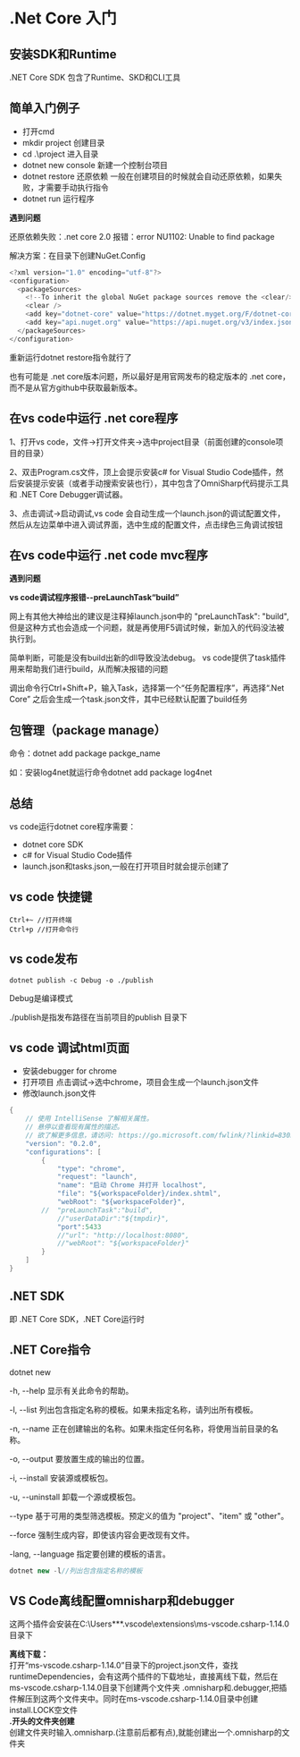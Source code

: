 # .Net Core 入门
## 安装SDK和Runtime
.NET Core SDK 包含了Runtime、SKD和CLI工具
## 简单入门例子
* 打开cmd
* mkdir project 创建目录
* cd .\project 进入目录
* dotnet new console 新建一个控制台项目
* dotnet restore 还原依赖 一般在创建项目的时候就会自动还原依赖，如果失败，才需要手动执行指令
* dotnet run 运行程序

**遇到问题**

还原依赖失败：.net core 2.0 报错：error NU1102: Unable to find package 

解决方案：在目录下创建NuGet.Config
```c#
<?xml version="1.0" encoding="utf-8"?>
<configuration>
  <packageSources>
    <!--To inherit the global NuGet package sources remove the <clear/> line below -->
    <clear />
    <add key="dotnet-core" value="https://dotnet.myget.org/F/dotnet-core/api/v3/index.json" />
    <add key="api.nuget.org" value="https://api.nuget.org/v3/index.json" />
  </packageSources>
</configuration>
```
重新运行dotnet restore指令就行了

也有可能是 .net core版本问题，所以最好是用官网发布的稳定版本的 .net core，而不是从官方github中获取最新版本。

## 在vs code中运行 .net core程序
1、打开vs code，文件->打开文件夹->选中project目录（前面创建的console项目的目录）

2、双击Program.cs文件，顶上会提示安装c# for Visual Studio Code插件，然后安装提示安装（或者手动搜索安装也行），其中包含了OmniSharp代码提示工具和 .NET Core Debugger调试器。

3、点击调试->启动调试,vs code 会自动生成一个launch.json的调试配置文件，然后从左边菜单中进入调试界面，选中生成的配置文件，点击绿色三角调试按钮

## 在vs code中运行 .net code mvc程序

**遇到问题**

**vs code调试程序报错--preLaunchTask“build”**

网上有其他大神给出的建议是注释掉launch.json中的
"preLaunchTask": "build",
但是这种方式也会造成一个问题，就是再使用F5调试时候，新加入的代码没法被执行到。

简单判断，可能是没有build出新的dll导致没法debug。
vs code提供了task插件用来帮助我们进行build，从而解决报错的问题

调出命令行Ctrl+Shift+P，输入Task，选择第一个“任务配置程序”，再选择“.Net Core”
之后会生成一个task.json文件，其中已经默认配置了build任务

## 包管理（package manage）
命令：dotnet add package packge_name

如：安装log4net就运行命令dotnet add package log4net

## 总结
vs code运行dotnet core程序需要：
* dotnet core SDK
* c# for Visual Studio Code插件
* launch.json和tasks.json,一般在打开项目时就会提示创建了

## vs code 快捷键

    Ctrl+~ //打开终端
    Ctrl+p //打开命令行


## vs code发布

    dotnet publish -c Debug -o ./publish

Debug是编译模式

./publish是指发布路径在当前项目的publish 目录下

## vs code 调试html页面

* 安装debugger for chrome
* 打开项目 点击调试->选中chrome，项目会生成一个launch.json文件
* 修改launch.json文件

```csharp
{
    // 使用 IntelliSense 了解相关属性。 
    // 悬停以查看现有属性的描述。
    // 欲了解更多信息，请访问: https://go.microsoft.com/fwlink/?linkid=830387
    "version": "0.2.0",
    "configurations": [
        {
            "type": "chrome",
            "request": "launch",
            "name": "启动 Chrome 并打开 localhost",
            "file": "${workspaceFolder}/index.shtml",
            "webRoot": "${workspaceFolder}",
        //  "preLaunchTask":"build",
            //"userDataDir":"${tmpdir}",
            "port":5433
            //"url": "http://localhost:8080",
            //"webRoot": "${workspaceFolder}"
        }
    ]
}
```

## .NET SDK 
即 .NET Core SDK，.NET Core运行时

## .NET Core指令
dotnet new 

  -h, --help          显示有关此命令的帮助。

  -l, --list          列出包含指定名称的模板。如果未指定名称，请列出所有模板。

  -n, --name          正在创建输出的名称。如果未指定任何名称，将使用当前目录的名称。

  -o, --output        要放置生成的输出的位置。

  -i, --install       安装源或模板包。

  -u, --uninstall     卸载一个源或模板包。

  --type              基于可用的类型筛选模板。预定义的值为 "project"、"item" 或 
  "other"。

  --force             强制生成内容，即使该内容会更改现有文件。

  -lang, --language   指定要创建的模板的语言。
  ```csharp
  dotnet new -l//列出包含指定名称的模板
  ```

## VS Code离线配置omnisharp和debugger

这两个插件会安装在C:\Users\***\.vscode\extensions\ms-vscode.csharp-1.14.0目录下

**离线下载：**  
打开“ms-vscode.csharp-1.14.0”目录下的project.json文件，查找runtimeDependencies，会有这两个插件的下载地址，直接离线下载，然后在ms-vscode.csharp-1.14.0目录下创建两个文件夹 .omnisharp和.debugger,把插件解压到这两个文件夹中。同时在ms-vscode.csharp-1.14.0目录中创建install.LOCK空文件   
**.开头的文件夹创建**   
创建文件夹时输入.omnisharp.(注意前后都有点),就能创建出一个.omnisharp的文件夹








